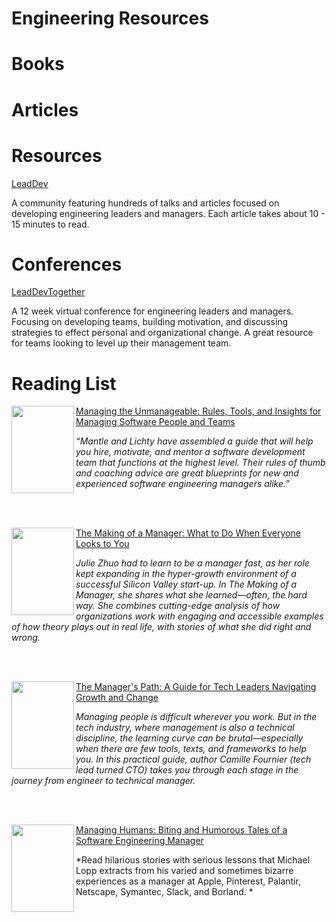 # Engineering Resources

# Books


# Articles

# Resources
[LeadDev](https://leaddev.com/)

A community featuring hundreds of talks and articles focused on developing engineering leaders and managers. Each article takes about 10 - 15 minutes to read.    


# Conferences

 [LeadDevTogether](https://leaddev.com/events/leaddev-together)
 
 A 12 week virtual conference for engineering leaders and managers. Focusing on developing teams, building motivation, and discussing strategies to effect personal and organizational change. A great resource for teams looking to level up their management team. 
 
# Reading List
<img align="left" src="https://images-na.ssl-images-amazon.com/images/I/515uN5jOO9L._SX386_BO1,204,203,200_.jpg" width="100"  height="140"></img>
[Managing the Unmanageable: Rules, Tools, and Insights for Managing Software People and Teams](https://www.amazon.com/Managing-Unmanageable-Insights-Software-People/dp/032182203X/ref=sr_1_1?s=books&ie=UTF8&qid=1474465952&sr=1-1&keywords=managing+the+unmanageable)

*“Mantle and Lichty have assembled a guide that will help you hire, motivate, and mentor a software development team that functions at the highest level. Their rules of thumb and coaching advice are great blueprints for new and experienced software engineering managers alike.”*

<br/>
<br/>

<img align="left" src="https://images-na.ssl-images-amazon.com/images/I/41SKhBKxy9L._SX329_BO1,204,203,200_.jpg" width="100" height="140"></img>
[The Making of a Manager: What to Do When Everyone Looks to You](https://www.amazon.com/Making-Manager-What-Everyone-Looks/dp/0735219567)

*Julie Zhuo had to learn to be a manager fast, as her role kept expanding in the hyper-growth environment of a successful Silicon Valley start-up. In The Making of a Manager, she shares what she learned—often, the hard way. She combines cutting-edge analysis of how organizations work with engaging and accessible examples of how theory plays out in real life, with stories of what she did right and wrong.*

<br/>
<br/>

<img align="left" src="https://images-na.ssl-images-amazon.com/images/I/51BHEtpF4eL._SX331_BO1,204,203,200_.jpg" width="100" height="140"></img>
[The Manager's Path: A Guide for Tech Leaders Navigating Growth and Change]( https://www.amazon.com/Managers-Path-Leaders-Navigating-Growth/dp/1491973897)

*Managing people is difficult wherever you work. But in the tech industry, where management is also a technical discipline, the learning curve can be brutal—especially when there are few tools, texts, and frameworks to help you. In this practical guide, author Camille Fournier (tech lead turned CTO) takes you through each stage in the journey from engineer to technical manager.*

<br/>
<br/>

<img align="left" src="https://images-na.ssl-images-amazon.com/images/I/51iKBuGKQxL._SX328_BO1,204,203,200_.jpg" width="100" height="140"></img>
[Managing Humans: Biting and Humorous Tales of a Software Engineering Manager](https://www.amazon.com/Managing-Humans-Humorous-Software-Engineering/dp/1484221575/ref=as_li_ss_tl?ie=UTF8&qid=1518314123&sr=8-1&keywords=Managing+Humans&linkCode=sl1&tag=vdggroup-20&linkId=471c34c99dc20f08daf92caf575ce4d2)

*Read hilarious stories with serious lessons that Michael Lopp extracts from his varied and sometimes bizarre experiences as a manager at Apple, Pinterest, Palantir, Netscape, Symantec, Slack, and Borland. *
